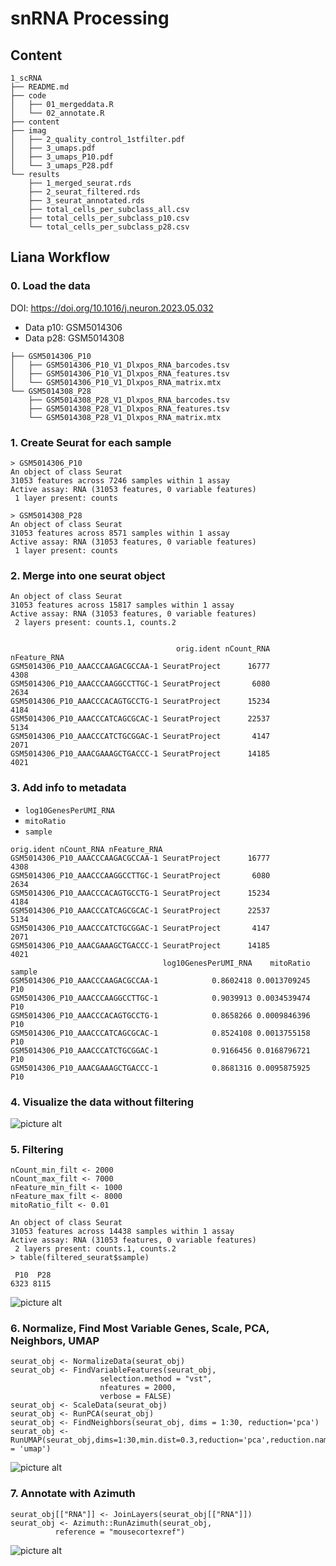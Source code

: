 
# snRNA Processing  

## Content

```
1_scRNA
├── README.md
├── code
│   ├── 01_mergeddata.R
│   └── 02_annotate.R
├── content
├── imag
│   ├── 2_quality_control_1stfilter.pdf
│   ├── 3_umaps.pdf
│   ├── 3_umaps_P10.pdf
│   └── 3_umaps_P28.pdf
└── results
    ├── 1_merged_seurat.rds
    ├── 2_seurat_filtered.rds
    ├── 3_seurat_annotated.rds
    ├── total_cells_per_subclass_all.csv
    ├── total_cells_per_subclass_p10.csv
    └── total_cells_per_subclass_p28.csv
```

## Liana Workflow

### 0. Load the data
DOI: https://doi.org/10.1016/j.neuron.2023.05.032
- Data p10: GSM5014306 
- Data p28: GSM5014308

```
├── GSM5014306_P10
│   ├── GSM5014306_P10_V1_Dlxpos_RNA_barcodes.tsv
│   ├── GSM5014306_P10_V1_Dlxpos_RNA_features.tsv
│   └── GSM5014306_P10_V1_Dlxpos_RNA_matrix.mtx
└── GSM5014308_P28
    ├── GSM5014308_P28_V1_Dlxpos_RNA_barcodes.tsv
    ├── GSM5014308_P28_V1_Dlxpos_RNA_features.tsv
    └── GSM5014308_P28_V1_Dlxpos_RNA_matrix.mtx
```

### 1. Create Seurat for each sample 
```
> GSM5014306_P10
An object of class Seurat 
31053 features across 7246 samples within 1 assay 
Active assay: RNA (31053 features, 0 variable features)
 1 layer present: counts
 
> GSM5014308_P28
An object of class Seurat 
31053 features across 8571 samples within 1 assay 
Active assay: RNA (31053 features, 0 variable features)
 1 layer present: counts
```

### 2. Merge into one seurat object
```
An object of class Seurat 
31053 features across 15817 samples within 1 assay 
Active assay: RNA (31053 features, 0 variable features)
 2 layers present: counts.1, counts.2


                                     orig.ident nCount_RNA nFeature_RNA
GSM5014306_P10_AAACCCAAGACGCCAA-1 SeuratProject      16777         4308
GSM5014306_P10_AAACCCAAGGCCTTGC-1 SeuratProject       6080         2634
GSM5014306_P10_AAACCCACAGTGCCTG-1 SeuratProject      15234         4184
GSM5014306_P10_AAACCCATCAGCGCAC-1 SeuratProject      22537         5134
GSM5014306_P10_AAACCCATCTGCGGAC-1 SeuratProject       4147         2071
GSM5014306_P10_AAACGAAAGCTGACCC-1 SeuratProject      14185         4021
```

### 3. Add info to metadata

- `log10GenesPerUMI_RNA`
- `mitoRatio`
- `sample`

```
orig.ident nCount_RNA nFeature_RNA
GSM5014306_P10_AAACCCAAGACGCCAA-1 SeuratProject      16777         4308
GSM5014306_P10_AAACCCAAGGCCTTGC-1 SeuratProject       6080         2634
GSM5014306_P10_AAACCCACAGTGCCTG-1 SeuratProject      15234         4184
GSM5014306_P10_AAACCCATCAGCGCAC-1 SeuratProject      22537         5134
GSM5014306_P10_AAACCCATCTGCGGAC-1 SeuratProject       4147         2071
GSM5014306_P10_AAACGAAAGCTGACCC-1 SeuratProject      14185         4021
                                  log10GenesPerUMI_RNA    mitoRatio sample
GSM5014306_P10_AAACCCAAGACGCCAA-1            0.8602418 0.0013709245    P10
GSM5014306_P10_AAACCCAAGGCCTTGC-1            0.9039913 0.0034539474    P10
GSM5014306_P10_AAACCCACAGTGCCTG-1            0.8658266 0.0009846396    P10
GSM5014306_P10_AAACCCATCAGCGCAC-1            0.8524108 0.0013755158    P10
GSM5014306_P10_AAACCCATCTGCGGAC-1            0.9166456 0.0168796721    P10
GSM5014306_P10_AAACGAAAGCTGACCC-1            0.8681316 0.0095875925    P10
```

### 4. Visualize the data without filtering 

![picture alt](./content/prefilt.png)

### 5. Filtering

```
nCount_min_filt <- 2000
nCount_max_filt <- 7000
nFeature_min_filt <- 1000
nFeature_max_filt <- 8000
mitoRatio_filt <- 0.01

An object of class Seurat 
31053 features across 14438 samples within 1 assay 
Active assay: RNA (31053 features, 0 variable features)
 2 layers present: counts.1, counts.2
> table(filtered_seurat$sample)

 P10  P28 
6323 8115 
```
![picture alt](./content/afterfilt.png)


### 6. Normalize, Find Most Variable Genes, Scale, PCA, Neighbors, UMAP

```
seurat_obj <- NormalizeData(seurat_obj)
seurat_obj <- FindVariableFeatures(seurat_obj, 
                    selection.method = "vst",
                    nfeatures = 2000, 
                    verbose = FALSE)
seurat_obj <- ScaleData(seurat_obj)
seurat_obj <- RunPCA(seurat_obj)
seurat_obj <- FindNeighbors(seurat_obj, dims = 1:30, reduction='pca')
seurat_obj <- RunUMAP(seurat_obj,dims=1:30,min.dist=0.3,reduction='pca',reduction.name = 'umap')
```
![picture alt](./content/umap.png)


### 7. Annotate with Azimuth

```
seurat_obj[["RNA"]] <- JoinLayers(seurat_obj[["RNA"]])
seurat_obj <- Azimuth::RunAzimuth(seurat_obj, 
          reference = "mousecortexref")

```
![picture alt](./content/annotate.png)


